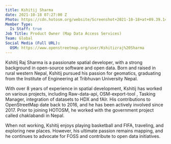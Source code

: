 ```yaml
---
title: Kshitij Sharma
date: 2021-10-18 07:27:00 Z
Photo: https://cdn.hotosm.org/website/Screenshot+2021-10-18+at+09.39.14-7bac6f.png
Member Type:
  Is Staff: true
Job Title: Product Owner (Map Data Access Services)
Team: Global
Social Media (Full URL):
  OSM: https://www.openstreetmap.org/user/Kshitizraj%20Sharma
---
```


Kshitij Raj Sharma is a passionate spatial developer, with a strong background in open-source software and open data. Born and raised in rural western Nepal, Kshitij pursued his passion for geomatics, graduating from the Institute of Engineering at Tribhuvan University Nepal.

With over 8 years of experience in spatial development, Kshitij has worked on various projects, including Raw-data-api, OSM-export-tool , Tasking Manager, integration of datasets to HDX and fAIr. His contributions to OpenStreetMap date back to 2016, and he has been actively involved since 2017. Prior to joining HOTOSM, he worked with the government project called chaklabandi in Nepal.

When not working, Kshitij enjoys playing basketball and FIFA, traveling, and exploring new places. However, his ultimate passion remains mapping, and he continues to advocate for FOSS and contribute to open data initiatives.
